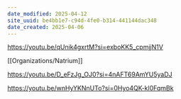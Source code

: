 ```yaml
---
date_modified: 2025-04-12
site_uuid: be4bb1e7-c94d-4fe0-b314-441144dac348
date_created: 2025-04-06
---
```


https://youtu.be/qUnik4gxrtM?si=exboKK5_cpmjjN1V

[[Organizations/Natrium]]

https://youtu.be/D_eFzJg_OJ0?si=4nAFT69AmYU5yaDJ


https://youtu.be/wnHyYKNnUTo?si=0Hyo4QK-kl0FqmBk